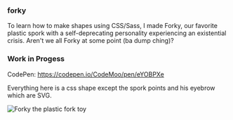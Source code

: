### forky
To learn how to make shapes using CSS/Sass, I made Forky, our favorite plastic spork with a self-deprecating personality experiencing an existential crisis.  Aren't we all Forky at some point (ba dump ching)?

### Work in Progess
CodePen: https://codepen.io/CodeMoo/pen/eYOBPXe
 
Everything here is a css shape except the spork points and his eyebrow which are SVG.  

![Forky the plastic fork toy](https://user-images.githubusercontent.com/22779199/63706638-f1451300-c7fd-11e9-9e93-602cebd9131e.png)
